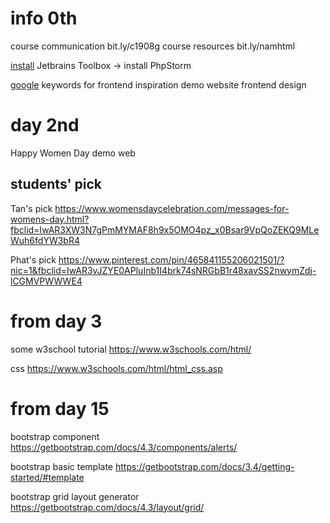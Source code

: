 # info 0th
course communication bit.ly/c1908g
course resources bit.ly/namhtml

[install](https://www.jetbrains.com/toolbox-app/) Jetbrains Toolbox -> install PhpStorm
 
[google](http://bit.ly/2VLMFOr) keywords for frontend inspiration
demo website frontend design

# day 2nd
Happy Women Day demo web


## students' pick

Tan's pick
https://www.womensdaycelebration.com/messages-for-womens-day.html?fbclid=IwAR3XW3N7gPmMYMAF8h9x5OMO4pz_x0Bsar9VpQoZEKQ9MLeWuh6fdYW3bR4

Phat's pick
https://www.pinterest.com/pin/465841155206021501/?nic=1&fbclid=IwAR3vJZYE0APluInb1I4brk74sNRGbB1r48xavSS2nwymZdj-lCGMVPWWWE4


# from day 3
some w3school tutorial
https://www.w3schools.com/html/

css
https://www.w3schools.com/html/html_css.asp

# from day 15
bootstrap component 
https://getbootstrap.com/docs/4.3/components/alerts/

bootstrap basic template
https://getbootstrap.com/docs/3.4/getting-started/#template

bootstrap grid layout generator
https://getbootstrap.com/docs/4.3/layout/grid/
